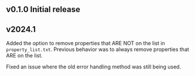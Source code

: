 ## v0.1.0 Initial release

## v2024.1 

Added the option to remove properties that ARE NOT 
on the list in `property_list.txt`. 
Previous behavior was to always remove properties that ARE on the list.

Fixed an issue where the old error handling method was still being used.